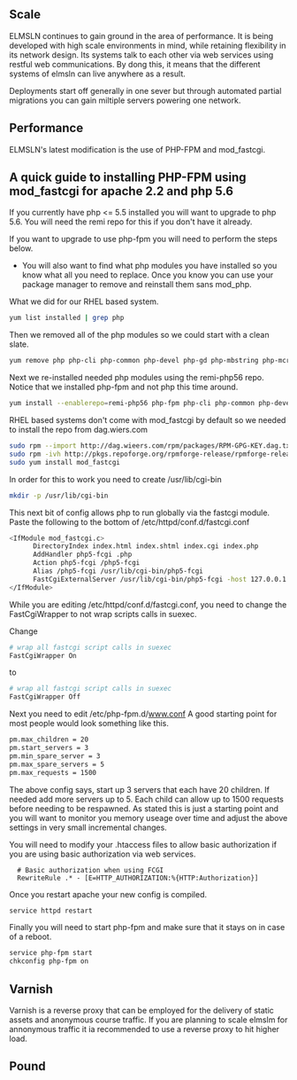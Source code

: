 ## Scale
ELMSLN continues to gain ground in the area of performance. It is being developed with high scale environments in mind, while retaining flexibility in its network design. Its systems talk to each other via web services using restful web communications. By dong this, it means that the different systems of elmsln can live anywhere as a result. 

Deployments start off generally in one sever but through automated partial migrations you can gain miltiple servers powering one network.

## Performance
ELMSLN's latest modification is the use of PHP-FPM and mod_fastcgi.

## A quick guide to installing PHP-FPM using mod_fastcgi for apache 2.2 and php 5.6
If you currently have php <= 5.5 installed you will want to upgrade to php 5.6. You will need the remi repo for this if you don't have it already. 



If you want to upgrade to use php-fpm you will need to perform the steps below.

- You will also want to find what php modules you have installed so you know what all you need to replace. Once you know you can use your package manager to remove and reinstall them sans mod_php.

What we did for our RHEL based system.

```bash
yum list installed | grep php
```

Then we removed all of the php modules so we could start with a clean slate.

```bash
yum remove php php-cli php-common php-devel php-gd php-mbstring php-mcrypt php-mysqlnd php-opcache php-pdo php-pear php-pecl-apcu php-pecl-igbinary php-pecl-jsonc php-pecl-jsonc-devel php-pecl-memcache php-pecl-memcached php-pecl-mongo php-pecl-msgpack php-pecl-sqlite php-pecl-ssh2 php-pecl-yaml php-pecl-zip php-pgsql php-process php-xml 
```
Next we re-installed needed php modules using the remi-php56 repo. Notice that we installed php-fpm and not php this time around.

```bash
yum install --enablerepo=remi-php56 php-fpm php-cli php-common php-devel php-gd php-mbstring php-mcrypt php-mysqlnd php-opcache php-pdo php-pear php-pecl-apcu php-pecl-igbinary php-pecl-jsonc php-pecl-jsonc-devel php-pecl-memcache php-pecl-memcached php-pecl-mongo php-pecl-msgpack php-pecl-sqlite php-pecl-ssh2 php-pecl-yaml php-pecl-zip php-pgsql php-process php-xml 
```


RHEL based systems don't come with mod_fastcgi by default so we needed to install the repo from dag.wiers.com

```bash
sudo rpm --import http://dag.wieers.com/rpm/packages/RPM-GPG-KEY.dag.txt
sudo rpm -ivh http://pkgs.repoforge.org/rpmforge-release/rpmforge-release-0.5.3-1.el6.rf.x86_64.rpm
sudo yum install mod_fastcgi
```

In order for this to work you need to create /usr/lib/cgi-bin

``` bash
mkdir -p /usr/lib/cgi-bin
```

This next bit of config allows php to run globally via the fastcgi module. Paste the following to the bottom of /etc/httpd/conf.d/fastcgi.conf

```bash
<IfModule mod_fastcgi.c>
      DirectoryIndex index.html index.shtml index.cgi index.php
      AddHandler php5-fcgi .php
      Action php5-fcgi /php5-fcgi
      Alias /php5-fcgi /usr/lib/cgi-bin/php5-fcgi
      FastCgiExternalServer /usr/lib/cgi-bin/php5-fcgi -host 127.0.0.1:9000 -pass-header Authorization
</IfModule>
```

While you are editing /etc/httpd/conf.d/fastcgi.conf, you need to change the FastCgiWrapper to not wrap scripts calls in suexec. 

Change 

``` bash
# wrap all fastcgi script calls in suexec
FastCgiWrapper On
```

to 

``` bash
# wrap all fastcgi script calls in suexec
FastCgiWrapper Off
```


Next you need to edit /etc/php-fpm.d/www.conf
A good starting point for most people would look something like this.

```bash
pm.max_children = 20 
pm.start_servers = 3 
pm.min_spare_server = 3 
pm.max_spare_servers = 5
pm.max_requests = 1500
```
The above config says, start up 3 servers that each have 20 children. If needed add more servers up to 5. Each child can allow up to 1500 requests before needing to be respawned. As stated this is just a starting point and you will want to monitor you memory useage over time and adjust the above settings in very small incremental changes. 

You will need to modify your .htaccess files to allow basic authorization if you are using basic authorization via web services. 

```
  # Basic authorization when using FCGI
  RewriteRule .* - [E=HTTP_AUTHORIZATION:%{HTTP:Authorization}]
```


Once you restart apache your new config is compiled.

```bash
service httpd restart
```
Finally you will need to start php-fpm and make sure that it stays on in case of a reboot.

```bash
service php-fpm start
chkconfig php-fpm on
```

## Varnish
Varnish is a reverse proxy that can be employed for the delivery of static assets and anonymous course traffic. If you are planning to scale elmslm for annonymous traffic it ia recommended to use a reverse proxy to hit higher load.

## Pound
